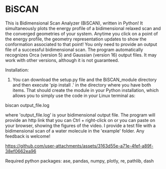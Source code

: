 # BiSCAN
This is Bidimensional Scan Analyzer (BiSCAN), written in Python! It simultaneously plots the energy profile of a bidimensional relaxed scan and the converged geometries of your system. Anytime you click on a point of the energy profile, the geometry representation updates to show the conformation associated to that point! You only need to provide an output file of a successful bidimensional scan. The program automatically recognizes Orca (version 5) and Gaussian (version 16) output files. It may work with other versions, although it is not guaranteed. 

Installation:

1) You can download the setup.py file and the BiSCAN_module directory and then execute 'pip install .' in the directory where you have both items. That should create the module in your Python installation, which allows you to simply use the code in your Linux terminal as:

biscan output_file.log

where 'output_file.log' is your bidimensional output file. The program will provide an http link that you can Ctrl + right-click on or you can paste on your browser, showing the figures of the video. I provide a test file with a bidimensional scan of a water molecule in the 'example' folder.  Any feedback is welcome!




https://github.com/user-attachments/assets/3163d55e-a71e-4fef-a89f-38ef0662ea96


Required python packages: ase, pandas, numpy, plotly, re, pathlib, dash




